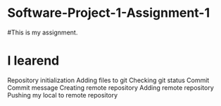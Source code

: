 # Software-Project-1-Assignment-1
#This is my assignment.
# I learend
Repository initialization
Adding files to git
Checking git status
Commit
Commit message
Creating remote repository
Adding remote repository
Pushing my local to remote repository
